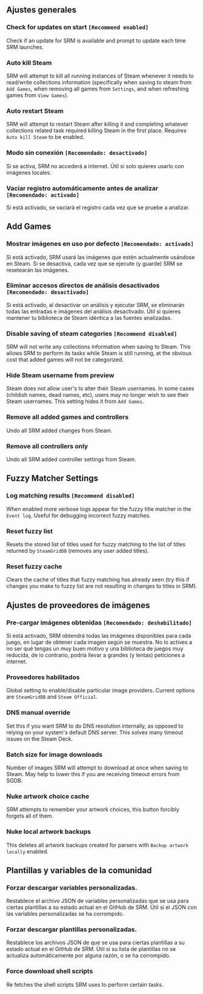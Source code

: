 ## Ajustes generales
### Check for updates on start `[Recommend enabled]`
Check if an update for SRM is available and prompt to update each time SRM launches.
### Auto kill Steam
SRM will attempt to kill all running instances of Steam whenever it needs to read/write collections information (specifically when saving to steam from `Add Games`, when removing all games from `Settings`, and when refreshing games from `View Games`).
### Auto restart Steam
SRM will attempt to restart Steam after killing it and completing whatever collections related task required killing Steam in the first place. Requires `Auto kill Steam` to be enabled.
### Modo sin conexión `[Recomendado: desactivado]`
Si se activa, SRM no accederá a internet. Útil si solo quieres usarlo con imágenes locales.
### Vaciar registro automáticamente antes de analizar `[Recomendado: activado]`
Si está activado, se vaciará el registro cada vez que se pruebe a analizar.
## Add Games
### Mostrar imágenes en uso por defecto `[Recomendado: activado]`
Si está activado, SRM usará las imágenes que estén actualmente usándose en Steam. Si se desactiva, cada vez que se ejecute (y guarde) SRM se resetearán las imágenes.
### Eliminar accesos directos de análisis desactivados `[Recomendado: desactivado]`
Si está activado, al desactivar un análisis y ejecutar SRM, se eliminarán todas las entradas e imágenes del análisis desactivado. Útil si quieres mantener tu biblioteca de Steam idéntica a las fuentes analizadas.
### Disable saving of steam categories `[Recommend disabled]`
SRM will not write any collections information when saving to Steam. This allows SRM to perform its tasks while Steam is still running, at the obvious cost that added games will not be categorized.
### Hide Steam username from preview
Steam does not allow user's to alter their Steam usernames. In some cases (childish names, dead names, etc), users may no longer wish to see their Steam usernames. This setting hides it from `Add Games`.
### Remove all added games and controllers
Undo all SRM added changes from Steam.
### Remove all controllers only
Undo all SRM added controller settings from Steam.
## Fuzzy Matcher Settings
### Log matching results `[Recommend disabled]`
When enabled more verbose logs appear for the fuzzy title matcher in the `Event log`. Useful for debugging incorrect fuzzy matches.
### Reset fuzzy list
Resets the stored list of titles used for fuzzy matching to the list of titles returned by `SteamGridDB` (removes any user added titles).
### Reset fuzzy cache
Clears the cache of titles that fuzzy matching has already seen (try this if changes you make to fuzzy list are not resulting in changes to titles in SRM).

## Ajustes de proveedores de imágenes
### Pre-cargar imágenes obtenidas `[Recomendado: deshabilitado]`
Si está activado, SRM obtendrá todas las imágenes disponibles para cada juego, en lugar de obtener cada imagen según se muestra. No lo actives a no ser qué tengas un muy buen motivo y una biblioteca de juegos muy reducida, de lo contrario, podría llevar a grandes (y lentas) peticiones a internet.
### Proveedores habilitados
Global setting to enable/disable particular image providers. Current options are `SteamGridDB` and `Steam Official`.
### DNS manual override
Set this if you want SRM to do DNS resolution internally, as opposed to relying on your system's default DNS server. This solves many timeout issues on the Steam Deck.
### Batch size for image downloads
Number of images SRM will attempt to download at once when saving to Steam. May help to lower this if you are receiving timeout errors from SGDB.
### Nuke artwork choice cache
SRM attempts to remember your artwork choices, this button forcibly forgets all of them.
### Nuke local artwork backups
This deletes all artwork backups created for parsers with `Backup artwork locally` enabled.
## Plantillas y variables de la comunidad
### Forzar descargar variables personalizadas.
Restablece el archivo JSON de variables personalizadas que se usa para ciertas plantillas a su estado actual en el GitHub de SRM. Útil si el JSON con las variables personalizadas se ha corrompido.
### Forzar descargar plantillas personalizadas.
Restablece los archivos JSON de que se usa para ciertas plantillas a su estado actual en el GitHub de SRM. Útil si su lista de plantillas no se actualiza automáticamente por alguna razón, o se ha corrompido.
### Force download shell scripts
Re fetches the shell scripts SRM uses to perform certain tasks.
